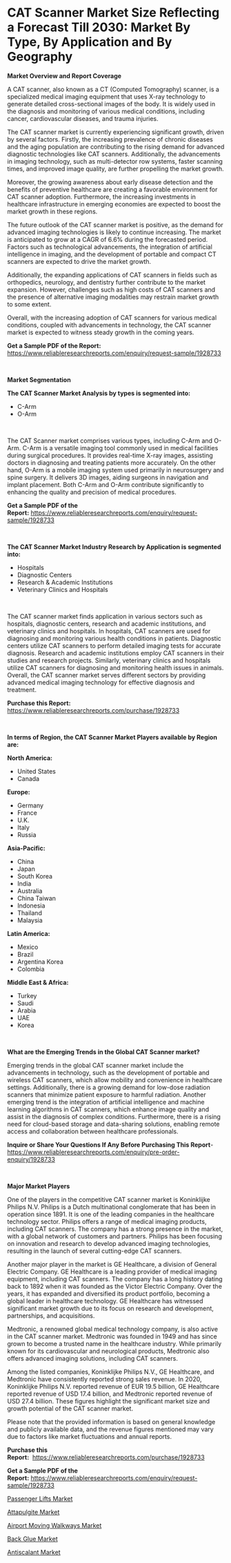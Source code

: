 <p><h1>CAT Scanner Market Size Reflecting a Forecast Till 2030: Market By Type, By Application and By Geography</h1></p><p><strong>Market Overview and Report Coverage</strong></p>
<p><p>A CAT scanner, also known as a CT (Computed Tomography) scanner, is a specialized medical imaging equipment that uses X-ray technology to generate detailed cross-sectional images of the body. It is widely used in the diagnosis and monitoring of various medical conditions, including cancer, cardiovascular diseases, and trauma injuries. </p><p>The CAT scanner market is currently experiencing significant growth, driven by several factors. Firstly, the increasing prevalence of chronic diseases and the aging population are contributing to the rising demand for advanced diagnostic technologies like CAT scanners. Additionally, the advancements in imaging technology, such as multi-detector row systems, faster scanning times, and improved image quality, are further propelling the market growth.</p><p>Moreover, the growing awareness about early disease detection and the benefits of preventive healthcare are creating a favorable environment for CAT scanner adoption. Furthermore, the increasing investments in healthcare infrastructure in emerging economies are expected to boost the market growth in these regions.</p><p>The future outlook of the CAT scanner market is positive, as the demand for advanced imaging technologies is likely to continue increasing. The market is anticipated to grow at a CAGR of 6.6% during the forecasted period. Factors such as technological advancements, the integration of artificial intelligence in imaging, and the development of portable and compact CT scanners are expected to drive the market growth.</p><p>Additionally, the expanding applications of CAT scanners in fields such as orthopedics, neurology, and dentistry further contribute to the market expansion. However, challenges such as high costs of CAT scanners and the presence of alternative imaging modalities may restrain market growth to some extent.</p><p>Overall, with the increasing adoption of CAT scanners for various medical conditions, coupled with advancements in technology, the CAT scanner market is expected to witness steady growth in the coming years.</p></p>
<p><strong>Get a Sample PDF of the Report:</strong> <a href="https://www.reliableresearchreports.com/enquiry/request-sample/1928733">https://www.reliableresearchreports.com/enquiry/request-sample/1928733</a></p>
<p>&nbsp;</p>
<p><strong>Market Segmentation</strong></p>
<p><strong>The CAT Scanner Market Analysis by types is segmented into:</strong></p>
<p><ul><li>C-Arm</li><li>O-Arm</li></ul></p>
<p>&nbsp;</p>
<p><p>The CAT Scanner market comprises various types, including C-Arm and O-Arm. C-Arm is a versatile imaging tool commonly used in medical facilities during surgical procedures. It provides real-time X-ray images, assisting doctors in diagnosing and treating patients more accurately. On the other hand, O-Arm is a mobile imaging system used primarily in neurosurgery and spine surgery. It delivers 3D images, aiding surgeons in navigation and implant placement. Both C-Arm and O-Arm contribute significantly to enhancing the quality and precision of medical procedures.</p></p>
<p><strong>Get a Sample PDF of the Report:</strong>&nbsp;<a href="https://www.reliableresearchreports.com/enquiry/request-sample/1928733">https://www.reliableresearchreports.com/enquiry/request-sample/1928733</a></p>
<p>&nbsp;</p>
<p><strong>The CAT Scanner Market Industry Research by Application is segmented into:</strong></p>
<p><ul><li>Hospitals</li><li>Diagnostic Centers</li><li>Research & Academic Institutions</li><li>Veterinary Clinics and Hospitals</li></ul></p>
<p>&nbsp;</p>
<p><p>The CAT scanner market finds application in various sectors such as hospitals, diagnostic centers, research and academic institutions, and veterinary clinics and hospitals. In hospitals, CAT scanners are used for diagnosing and monitoring various health conditions in patients. Diagnostic centers utilize CAT scanners to perform detailed imaging tests for accurate diagnosis. Research and academic institutions employ CAT scanners in their studies and research projects. Similarly, veterinary clinics and hospitals utilize CAT scanners for diagnosing and monitoring health issues in animals. Overall, the CAT scanner market serves different sectors by providing advanced medical imaging technology for effective diagnosis and treatment.</p></p>
<p><strong>Purchase this Report:</strong>&nbsp; <a href="https://www.reliableresearchreports.com/purchase/1928733">https://www.reliableresearchreports.com/purchase/1928733</a></p>
<p>&nbsp;</p>
<p><strong>In terms of Region, the CAT Scanner Market Players available by Region are:</strong></p>
<p>
    <p> <strong> North America: </strong>
        <ul>
            <li>United States</li>
            <li>Canada</li>
        </ul>
        </p> 
    <p> <strong> Europe: </strong>
        <ul>
            <li>Germany</li>
            <li>France</li>
            <li>U.K.</li>
            <li>Italy</li>
            <li>Russia</li>
        </ul>
        </p> 
    <p> <strong> Asia-Pacific: </strong>
        <ul>
            <li>China</li>
            <li>Japan</li>
            <li>South Korea</li>
            <li>India</li>
            <li>Australia</li>
            <li>China Taiwan</li>
            <li>Indonesia</li>
            <li>Thailand</li>
            <li>Malaysia</li>
        </ul>
        </p> 
    <p> <strong> Latin America: </strong>
        <ul>
            <li>Mexico</li>
            <li>Brazil</li>
            <li>Argentina Korea</li>
            <li>Colombia</li>
        </ul>
        </p> 
    <p> <strong> Middle East & Africa: </strong>
        <ul>
            <li>Turkey</li>
            <li>Saudi</li>
            <li>Arabia</li>
            <li>UAE</li>
            <li>Korea</li>
        </ul>
    </p>
    </p>
<p>&nbsp;</p>
<p><strong>What are the Emerging Trends in the Global CAT Scanner market?</strong></p>
<p><p>Emerging trends in the global CAT scanner market include the advancements in technology, such as the development of portable and wireless CAT scanners, which allow mobility and convenience in healthcare settings. Additionally, there is a growing demand for low-dose radiation scanners that minimize patient exposure to harmful radiation. Another emerging trend is the integration of artificial intelligence and machine learning algorithms in CAT scanners, which enhance image quality and assist in the diagnosis of complex conditions. Furthermore, there is a rising need for cloud-based storage and data-sharing solutions, enabling remote access and collaboration between healthcare professionals.</p></p>
<p><strong>Inquire or Share Your Questions If Any Before Purchasing This Report</strong>- <a href="https://www.reliableresearchreports.com/enquiry/pre-order-enquiry/1928733">https://www.reliableresearchreports.com/enquiry/pre-order-enquiry/1928733</a></p>
<p>&nbsp;</p>
<p><strong>Major Market Players</strong></p>
<p><p>One of the players in the competitive CAT scanner market is Koninklijke Philips N.V. Philips is a Dutch multinational conglomerate that has been in operation since 1891. It is one of the leading companies in the healthcare technology sector. Philips offers a range of medical imaging products, including CAT scanners. The company has a strong presence in the market, with a global network of customers and partners. Philips has been focusing on innovation and research to develop advanced imaging technologies, resulting in the launch of several cutting-edge CAT scanners.</p><p>Another major player in the market is GE Healthcare, a division of General Electric Company. GE Healthcare is a leading provider of medical imaging equipment, including CAT scanners. The company has a long history dating back to 1892 when it was founded as the Victor Electric Company. Over the years, it has expanded and diversified its product portfolio, becoming a global leader in healthcare technology. GE Healthcare has witnessed significant market growth due to its focus on research and development, partnerships, and acquisitions.</p><p>Medtronic, a renowned global medical technology company, is also active in the CAT scanner market. Medtronic was founded in 1949 and has since grown to become a trusted name in the healthcare industry. While primarily known for its cardiovascular and neurological products, Medtronic also offers advanced imaging solutions, including CAT scanners.</p><p>Among the listed companies, Koninklijke Philips N.V., GE Healthcare, and Medtronic have consistently reported strong sales revenue. In 2020, Koninklijke Philips N.V. reported revenue of EUR 19.5 billion, GE Healthcare reported revenue of USD 17.4 billion, and Medtronic reported revenue of USD 27.4 billion. These figures highlight the significant market size and growth potential of the CAT scanner market.</p><p>Please note that the provided information is based on general knowledge and publicly available data, and the revenue figures mentioned may vary due to factors like market fluctuations and annual reports.</p></p>
<p><strong>Purchase this Report:</strong>&nbsp;&nbsp;<a href="https://www.reliableresearchreports.com/purchase/1928733">https://www.reliableresearchreports.com/purchase/1928733</a></p>
<p></p>
<p><strong>Get a Sample PDF of the Report:</strong>&nbsp;<a href="https://www.reliableresearchreports.com/enquiry/request-sample/1928733">https://www.reliableresearchreports.com/enquiry/request-sample/1928733</a></p>
<p><p><a href="https://github.com/sndrkn/Market-Research-Report-List-1/blob/main/passenger-lifts-market.md">Passenger Lifts Market</a></p><p><a href="https://medium.com/@sanjubabarp23/attapulgite-market-competitive-analysis-market-trends-and-forecast-to-2030-9ec182ad7eb7">Attapulgite Market</a></p><p><a href="https://github.com/amae102299/Market-Research-Report-List-1/blob/main/airport-moving-walkways-market.md">Airport Moving Walkways Market</a></p><p><a href="https://medium.com/@amrutreliable23/back-glue-market-size-market-outlook-and-market-forecast-2023-to-2030-c95559c1b607">Back Glue Market</a></p><p><a href="https://medium.com/@kabirkhanrp23/antiscalant-market-competitive-analysis-market-trends-and-forecast-to-2030-ecace6bb227a">Antiscalant Market</a></p></p>